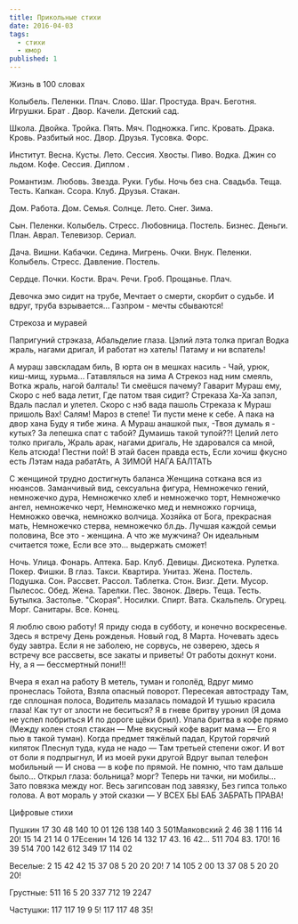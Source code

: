 ```yaml
---
title: Прикольные стихи
date: 2016-04-03
tags:
  - стихи
  - юмор
published: 1
---
```


Жизнь в 100 словах

Колыбель. Пеленки. Плач.
Слово. Шаг. Простуда. Врач.
Беготня. Игрушки. Брат .
Двор. Качели. Детский сад.

Школа. Двойка. Тройка. Пять.
Мяч. Подножка. Гипс. Кровать.
Драка. Кровь. Разбитый нос.
Двор. Друзья. Тусовка. Форс.

Институт. Весна. Кусты.
Лето. Сессия. Хвосты.
Пиво. Водка. Джин со льдом.
Кофе. Сессия. Диплом .

Романтизм. Любовь. Звезда.
Руки. Губы. Ночь без сна.
Свадьба. Теща. Тесть. Капкан.
Ссора. Клуб. Друзья. Стакан.

Дом. Работа.
Дом. Семья.
Солнце. Лето.
Снег. Зима.

Сын. Пеленки. Колыбель.
Стресс. Любовница. Постель.
Бизнес. Деньги. План. Аврал.
Телевизор. Сериал.

Дача. Вишни. Кабачки.
Седина. Мигрень. Очки.
Внук. Пеленки. Колыбель.
Стресс. Давление. Постель.

Сердце. Почки. Кости. Врач.
Речи. Гроб. Прощанье. Плач.


Девочка эмо сидит на трубе,
Мечтает о смерти, скорбит о судьбе.
И вдруг, труба взрывается...
Газпром - мечты сбываются!


Стрекоза и муравей

Папригуний стрэказа,
Абальделие глаза.
Цэлий лэта толка пригал
Водка жраль, нагами дригал,
И работат нэ хатель!
Патаму и ни вспатель!

А мураш завскладам биль,
В юрта он в мешках насиль -
Чай, урюк, киш-мищ, хурьма...
Гатавлялься на зима
А Стрекоз над ним смеяль,
Вотка жраль, нагой балталь!
Ти смеёшся пачему?
Гаварит Мураш ему,
Скоро с неб вада летит,
Где патом твая сидит?
Стреказа Ха-Ха запэл,
Вдаль паслал и улетел.
Скоро с нэб вада пашоль
Стреказа к Мураш пришоль
Вах! Салям! Мароз в степе!
Ти пусти мене к себе.
А пака на двор хана
Буду я тибе жина.
А Мураш анашкой пых,
-Твоя думаль я - кутых?
За лепешка спат с табой?
Думаишь такой тупой??!
Целий лето толко пригаль,
Жраль арак, нагами дригаль,
Не здаровался са мной,
Кель атсюда! Пестни пой!
В этай басен правда есть,
Если хочиш фкусно есть
Лэтам нада рабатАть,
А ЗИМОЙ НАГА БАЛТАТЬ


С женщиной трудно достигнуть баланса
Женщина соткана вся из нюансов.
Заманчивый вид, сексуальна фигура,
Немножечко гений, немножечко дура,
Немножечко хлеб и немножечко торт,
Немножечко ангел, немножечко черт,
Немножечко мед и немножко горчица,
Немножко овечка, немножко волчица.
Хозяйка от Бога, прекрасная мать,
Немножечко стерва, немножечко бл.дь.
Лучшая каждой семьи половина,
Все это - женщина. A что же мужчина?
Он идеальным считается тоже,
Если все это... выдержать сможет!


Ночь. Улица. Фонарь. Аптека.
Бар. Клуб. Девицы. Дискотека.
Рулетка. Покер. Фишки. В глаз.
Такси. Квартира. Унитаз.
Жена. Постель. Подушка. Сон.
Рассвет. Рассол. Таблетка. Стон.
Визг. Дети. Мусор. Пылесос.
Обед. Жена. Тарелки. Пес.
Звонок. Дверь. Теща. Тесть. Бутылка.
Застолье. "Скорая". Носилки.
Спирт. Вата. Скальпель. Огурец.
Морг. Санитары. Все.
Конец.

Я люблю свою работу!
Я приду сюда в субботу,
и конечно воскресенье.
Здесь я встречу День рожденья.
Новый год, 8 Марта.
Ночевать здесь буду завтра.
Если я не заболею,
не сорвусь, не озверею,
здесь я встречу все рассветы,
все закаты и приветы!
От работы дохнут кони.
Ну, а я — бессмертный пони!!!

Вчера я ехал на работу
В метель, туман и гололёд,
Вдруг мимо пронеслась Тойота,
Взяла опасный поворот.
Пересекая автостраду
Там, где сплошная полоса,
Водитель мазалась помадой
И тушью красила глаза!
Как тут от злости не беситься?
Я в гневе бритву уронил
(Я дома не успел побриться
И по дороге щёки брил).
Упала бритва в кофе прямо
(Между колен стоял стакан —
Мне вкусный кофе варит мама —
Его я пью в такой туман).
Когда предмет тяжёлый падал,
Крутой горячий кипяток
Плеснул туда, куда не надо —
Там третьей степени ожог.
И вот от боли я подпрыгнул,
И из моей руки другой
Вдруг выпал телефон мобильный —
И снова — в кофе по прямой.
Не помню, что там дальше было...
Открыл глаза: больница? морг?
Теперь ни тачки, ни мобилы...
Зато повязка между ног.
Весь загипсован под завязку,
Без гипса только голова.
А вот мораль у этой сказки —
У ВСЕХ БЫ БАБ ЗАБРАТЬ ПРАВА!


Цифровые стихи

Пушкин
17 30 48
140 10 01
126 138
140 3 501Маяковский
2 46 38 1
116 14 20!
15 14 21
14 0 17Есенин
14 126 14
132 17 43.
16 42… 511
704 83.
170! 16 39
514 700 142
612 349
17 114 02

Веселые:
2 15 42
42 15
37 08 5
20 20 20!
7 14 105
2 00 13
37 08 5
20 20 20!

Грустные:
511 16
5 20 337
712 19
2247

Частушки:
117 117
19 9 5!
117 117
48 35!